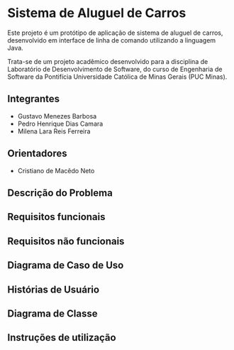 # Sistema de Aluguel de Carros

Este projeto é um protótipo de aplicação de sistema de aluguel de carros, desenvolvido em interface de linha de comando utilizando a linguagem Java.

Trata-se de um projeto acadêmico desenvolvido para a disciplina de Laboratório de Desenvolvimento de Software, do curso de Engenharia de Software da Pontifícia Universidade Católica de Minas Gerais (PUC Minas).

## Integrantes
* Gustavo Menezes Barbosa 
* Pedro Henrique Dias Camara 
* Milena Lara Reis Ferreira

## Orientadores
* Cristiano de Macêdo Neto 

## Descrição do Problema

## Requisitos funcionais  
  
## Requisitos não funcionais  

## Diagrama de Caso de Uso

## Histórias de Usuário

## Diagrama de Classe

## Instruções de utilização
